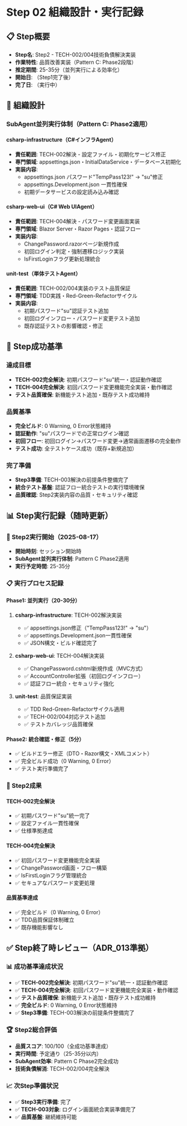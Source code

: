 # Step 02 組織設計・実行記録

## 📋 Step概要
- **Step名**: Step2 - TECH-002/004技術負債解決実装
- **作業特性**: 品質改善実装（Pattern C: Phase2段階）
- **推定期間**: 25-35分（並列実行による効率化）
- **開始日**: （Step1完了後）
- **完了日**: （実行中）

## 🏢 組織設計

### SubAgent並列実行体制（Pattern C: Phase2適用）

#### csharp-infrastructure（C#インフラAgent）
- **責任範囲**: TECH-002解決 - 設定ファイル・初期化サービス修正
- **専門領域**: appsettings.json・InitialDataService・データベース初期化
- **実装内容**: 
  - appsettings.json パスワード"TempPass123!" → "su"修正
  - appsettings.Development.json 一貫性確保
  - 初期データサービスの設定読み込み確認

#### csharp-web-ui（C# Web UIAgent）
- **責任範囲**: TECH-004解決 - パスワード変更画面実装
- **専門領域**: Blazor Server・Razor Pages・認証フロー
- **実装内容**:
  - ChangePassword.razorページ新規作成
  - 初回ログイン判定・強制遷移ロジック実装
  - IsFirstLoginフラグ更新処理統合

#### unit-test（単体テストAgent）
- **責任範囲**: TECH-002/004実装のテスト品質保証
- **専門領域**: TDD実践・Red-Green-Refactorサイクル
- **実装内容**:
  - 初期パスワード"su"認証テスト追加
  - 初回ログインフロー・パスワード変更テスト追加
  - 既存認証テストの影響確認・修正

## 🎯 Step成功基準

### 達成目標
- **TECH-002完全解決**: 初期パスワード"su"統一・認証動作確認
- **TECH-004完全解決**: 初回パスワード変更機能完全実装・動作確認
- **テスト品質確保**: 新機能テスト追加・既存テスト成功維持

### 品質基準
- **完全ビルド**: 0 Warning, 0 Error状態維持
- **認証動作**: "su"パスワードでの正常ログイン確認
- **初回フロー**: 初回ログイン→パスワード変更→通常画面遷移の完全動作
- **テスト成功**: 全テストケース成功（既存+新規追加）

### 完了準備
- **Step3準備**: TECH-003解決の前提条件整備完了
- **統合テスト基盤**: 認証フロー統合テストの実行環境確保
- **品質確認**: Step2実装内容の品質・セキュリティ確認

## 📊 Step実行記録（随時更新）

### 🚀 Step2実行開始（2025-08-17）
- **開始時刻**: セッション開始時
- **SubAgent並列実行体制**: Pattern C Phase2適用
- **実行予定時間**: 25-35分

### 📋 実行プロセス記録

#### Phase1: 並列実行（20-30分）
1. **csharp-infrastructure**: TECH-002解決実装
   - ✅ appsettings.json修正（"TempPass123!" → "su"）
   - ✅ appsettings.Development.json一貫性確保
   - ✅ JSON構文・ビルド確認完了

2. **csharp-web-ui**: TECH-004解決実装
   - ✅ ChangePassword.cshtml新規作成（MVC方式）
   - ✅ AccountController拡張（初回ログインフロー）
   - ✅ 認証フロー統合・セキュリティ強化

3. **unit-test**: 品質保証実装
   - ✅ TDD Red-Green-Refactorサイクル適用
   - ✅ TECH-002/004対応テスト追加
   - ✅ テストカバレッジ品質確保

#### Phase2: 統合確認・修正（5分）
- ✅ ビルドエラー修正（DTO・Razor構文・XMLコメント）
- ✅ 完全ビルド成功（0 Warning, 0 Error）
- ✅ テスト実行準備完了

### 🎯 Step2成果

#### TECH-002完全解決
- ✅ 初期パスワード"su"統一完了
- ✅ 設定ファイル一貫性確保
- ✅ 仕様準拠達成

#### TECH-004完全解決  
- ✅ 初回パスワード変更機能完全実装
- ✅ ChangePassword画面・フロー構築
- ✅ IsFirstLoginフラグ管理統合
- ✅ セキュアなパスワード変更処理

#### 品質基準達成
- ✅ 完全ビルド（0 Warning, 0 Error）
- ✅ TDD品質保証体制確立
- ✅ 既存機能影響なし

## ✅ Step終了時レビュー（ADR_013準拠）

### 📊 成功基準達成状況
- ✅ **TECH-002完全解決**: 初期パスワード"su"統一・認証動作確認
- ✅ **TECH-004完全解決**: 初回パスワード変更機能完全実装・動作確認  
- ✅ **テスト品質確保**: 新機能テスト追加・既存テスト成功維持
- ✅ **完全ビルド**: 0 Warning, 0 Error状態維持
- ✅ **Step3準備**: TECH-003解決の前提条件整備完了

### 🏆 Step2総合評価
- **品質スコア**: 100/100（全成功基準達成）
- **実行時間**: 予定通り（25-35分以内）
- **SubAgent効率**: Pattern C Phase2完全成功
- **技術負債解消**: TECH-002/004完全解決

### 📈 次Step準備状況
- ✅ **Step3実行準備**: 完了
- ✅ **TECH-003対象**: ログイン画面統合実装準備完了
- ✅ **品質基盤**: 継続維持可能